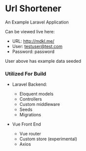 # Url Shortener
An Example Laravel Application

Can be viewed live here:
* URL: http://mdkl.me/
* User: testuser@test.com
* Password: password

User above has example data seeded

### Utilized For Build
* Laravel Backend: 
    * Eloquent models
    * Controllers
    * Custom middleware
    * Seeds
    * Migrations
    
* Vue Front End
    * Vue router
    * Custom store (experimental)
    * Axios
